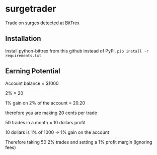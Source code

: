 # surgetrader
Trade on surges detected at BitTrex

## Installation

Install python-bittrex from this github instead of PyPi.
`pip install -r requirements.txt`


## Earning Potential

Account balance = $1000

2% = 20

1% gain on 2% of the account = 20.20

therefore you are making 20 cents per trade

50 trades in a month = 10 dollars profit

10 dollars is 1% of 1000 -> 1% gain on the account

Therefore taking 50 2% trades and setting a 1% profit margin (ignoring fees)

